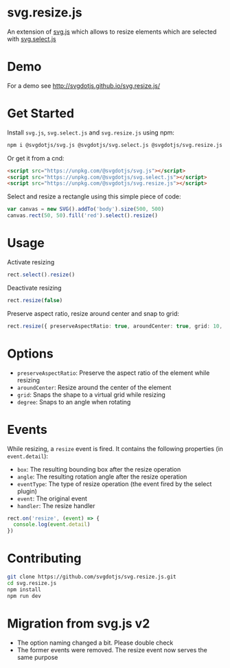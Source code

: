 # svg.resize.js

An extension of [svg.js](https://github.com/svgdotjs/svg.js) which allows to resize elements which are selected with [svg.select.js](https://github.com/svgdotjs/svg.select.js)

# Demo

For a demo see http://svgdotjs.github.io/svg.resize.js/

# Get Started

Install `svg.js`, `svg.select.js` and `svg.resize.js` using npm:

```bash
npm i @svgdotjs/svg.js @svgdotjs/svg.select.js @svgdotjs/svg.resize.js
```

Or get it from a cnd:

```html
<script src="https://unpkg.com/@svgdotjs/svg.js"></script>
<script src="https://unpkg.com/@svgdotjs/svg.select.js"></script>
<script src="https://unpkg.com/@svgdotjs/svg.resize.js"></script>
```

Select and resize a rectangle using this simple piece of code:

```ts
var canvas = new SVG().addTo('body').size(500, 500)
canvas.rect(50, 50).fill('red').select().resize()
```

# Usage

Activate resizing

```ts
rect.select().resize()
```

Deactivate resizing

```ts
rect.resize(false)
```

Preserve aspect ratio, resize around center and snap to grid:

```ts
rect.resize({ preserveAspectRatio: true, aroundCenter: true, grid: 10, degree: 0.1 })
```

# Options

- `preserveAspectRatio`: Preserve the aspect ratio of the element while resizing
- `aroundCenter`: Resize around the center of the element
- `grid`: Snaps the shape to a virtual grid while resizing
- `degree`: Snaps to an angle when rotating

# Events

While resizing, a `resize` event is fired. It contains the following properties (in `event.detail`):

- `box`: The resulting bounding box after the resize operation
- `angle`: The resulting rotation angle after the resize operation
- `eventType`: The type of resize operation (the event fired by the select plugin)
- `event`: The original event
- `handler`: The resize handler

```ts
rect.on('resize', (event) => {
  console.log(event.detail)
})
```

# Contributing

```bash
git clone https://github.com/svgdotjs/svg.resize.js.git
cd svg.resize.js
npm install
npm run dev
```

# Migration from svg.js v2

- The option naming changed a bit. Please double check
- The former events were removed. The resize event now serves the same purpose
